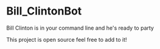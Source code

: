 # Bill_ClintonBot

Bill Clinton is in your command line and he's ready to party

This project is open source feel free to add to it!

